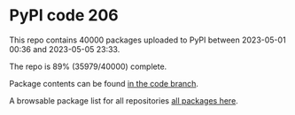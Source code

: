 # PyPI code 206

This repo contains 40000 packages uploaded to PyPI between 
2023-05-01 00:36 and 2023-05-05 23:33.

The repo is 89% (35979/40000) complete.

Package contents can be found [in the code branch](https://github.com/pypi-data/pypi-mirror-206/tree/code/packages).

A browsable package list for all repositories [all packages here](https://pypi-data.github.io/website/repositories/pypi-mirror-206).


